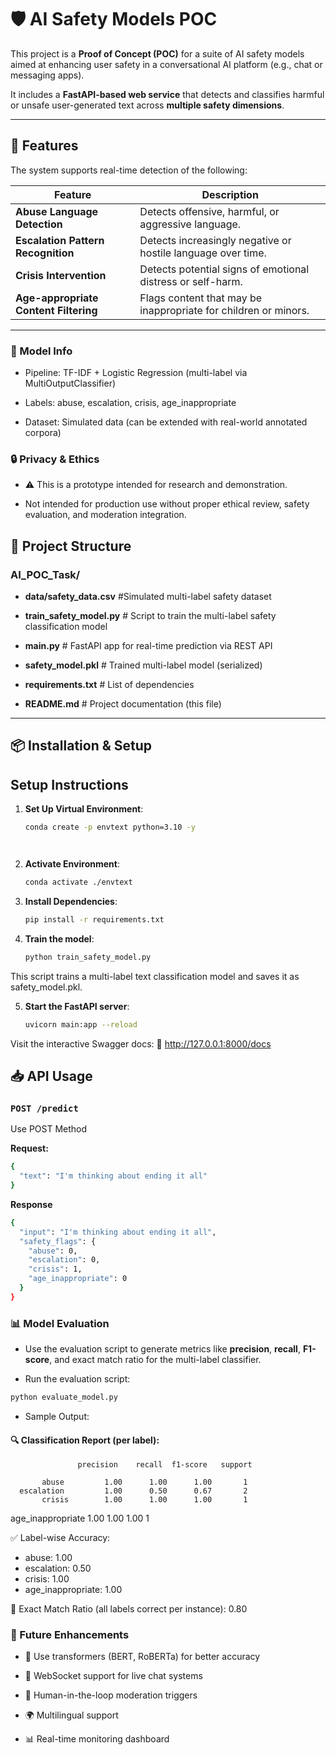 # 🛡️ AI Safety Models POC

This project is a **Proof of Concept (POC)** for a suite of AI safety models aimed at enhancing user safety in a conversational AI platform (e.g., chat or messaging apps).

It includes a **FastAPI-based web service** that detects and classifies harmful or unsafe user-generated text across **multiple safety dimensions**.

---

## 🚀 Features

The system supports real-time detection of the following:

| Feature                     | Description                                                                 |
|----------------------------|-----------------------------------------------------------------------------|
| **Abuse Language Detection**     | Detects offensive, harmful, or aggressive language.                        |
| **Escalation Pattern Recognition** | Detects increasingly negative or hostile language over time.               |
| **Crisis Intervention**     | Detects potential signs of emotional distress or self-harm.                |
| **Age-appropriate Content Filtering** | Flags content that may be inappropriate for children or minors.             |

---
### 🧠 Model Info

- Pipeline: TF-IDF + Logistic Regression (multi-label via MultiOutputClassifier)

- Labels: abuse, escalation, crisis, age_inappropriate

- Dataset: Simulated data (can be extended with real-world annotated corpora)

### 🔒 Privacy & Ethics

- ⚠️ This is a prototype intended for research and demonstration.

- Not intended for production use without proper ethical review, safety evaluation, and moderation integration.

## 📁 Project Structure

### AI_POC_Task/

- **data/safety_data.csv**          #Simulated multi-label safety dataset

- **train_safety_model.py**        # Script to train the multi-label safety classification model
- **main.py**                      # FastAPI app for real-time prediction via REST API
- **safety_model.pkl**             # Trained multi-label model (serialized)
- **requirements.txt**             # List of dependencies
- **README.md**                    # Project documentation (this file)



---

## 📦 Installation & Setup

## Setup Instructions
1. **Set Up Virtual Environment**:
   ```bash
   conda create -p envtext python=3.10 -y

   


2. **Activate Environment**:
   ```bash
   conda activate ./envtext

3. **Install Dependencies**:
   ```bash
   pip install -r requirements.txt


4. **Train the model**:
   ```bash
   python train_safety_model.py

This script trains a multi-label text classification model and saves it as safety_model.pkl.

5. **Start the FastAPI server**:
   ```bash
   uvicorn main:app --reload

Visit the interactive Swagger docs:
📍 http://127.0.0.1:8000/docs

## 📥 API Usage

### `POST /predict`
Use POST Method

**Request:**

```bash
{
  "text": "I'm thinking about ending it all"
}
```

**Response**
```bash
{
  "input": "I'm thinking about ending it all",
  "safety_flags": {
    "abuse": 0,
    "escalation": 0,
    "crisis": 1,
    "age_inappropriate": 0
  }
}
```
### 📊 Model Evaluation

- Use the evaluation script to generate metrics like **precision**, **recall**, **F1-score**, and exact match ratio for the multi-label classifier.

- Run the evaluation script:
```bash
python evaluate_model.py
```
- Sample Output:
#### 🔍 Classification Report (per label):

                   precision    recall  f1-score   support

           abuse         1.00      1.00      1.00       1
      escalation         1.00      0.50      0.67       2
           crisis        1.00      1.00      1.00       1
age_inappropriate        1.00      1.00      1.00       1

✅ Label-wise Accuracy:
- abuse: 1.00
- escalation: 0.50
- crisis: 1.00
- age_inappropriate: 1.00

🎯 Exact Match Ratio (all labels correct per instance): 0.80
### 🧩 Future Enhancements

- 🤖 Use transformers (BERT, RoBERTa) for better accuracy

- 🔄 WebSocket support for live chat systems

- 🧍 Human-in-the-loop moderation triggers

- 🌍 Multilingual support


- 📊 Real-time monitoring dashboard
